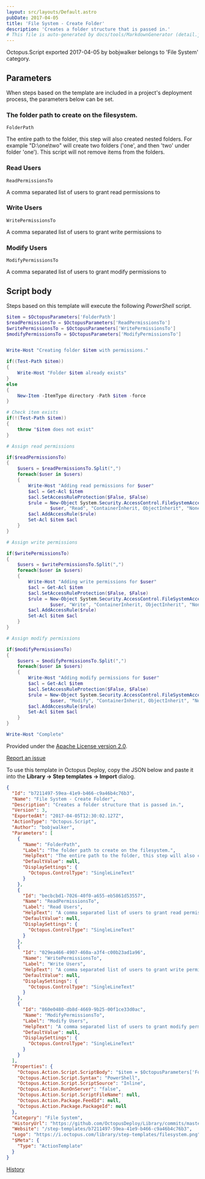 ```yaml
---
layout: src/layouts/Default.astro
pubDate: 2017-04-05
title: 'File System - Create Folder'
description: 'Creates a folder structure that is passed in.'
# This file is auto-generated by docs/tools/MarkdownGenerator (detail.js)
---
```


Octopus.Script exported 2017-04-05 by bobjwalker belongs to 'File System' category.

## Parameters

When steps based on the template are included in a project's deployment process, the parameters below can be set.


<div class="param">

### The folder path to create on the filesystem.

`FolderPath`

The entire path to the folder, this step will also created nested folders.  For example "D:\one\two" will create two folders ('one', and then 'two' under folder 'one').  This script will not remove items from the folders.

</div>
        
<div class="param">

### Read Users

`ReadPermissionsTo`

A comma separated list of users to grant read permissions to

</div>
        
<div class="param">

### Write Users

`WritePermissionsTo`

A comma separated list of users to grant write permissions to

</div>
        
<div class="param">

### Modify Users

`ModifyPermissionsTo`

A comma separated list of users to grant modify permissions to

</div>
        

## Script body

Steps based on this template will execute the following *PowerShell* script.

```PowerShell
$item = $OctopusParameters['FolderPath']
$readPermissionsTo = $OctopusParameters['ReadPermissionsTo']
$writePermissionsTo = $OctopusParameters['WritePermissionsTo']
$modifyPermissionsTo = $OctopusParameters['ModifyPermissionsTo']


Write-Host "Creating folder $item with permissions."

if((Test-Path $item))
{
    Write-Host "Folder $item already exists"
}
else
{
    New-Item -ItemType directory -Path $item -force
}

# Check item exists
if(!(Test-Path $item))
{
    throw "$item does not exist"
}

# Assign read permissions

if($readPermissionsTo)
{
    $users = $readPermissionsTo.Split(",")
    foreach($user in $users)
    {
        Write-Host "Adding read permissions for $user"
        $acl = Get-Acl $item
        $acl.SetAccessRuleProtection($False, $False)
        $rule = New-Object System.Security.AccessControl.FileSystemAccessRule(
                $user, "Read", "ContainerInherit, ObjectInherit", "None", "Allow")
        $acl.AddAccessRule($rule)
        Set-Acl $item $acl
    }
}

# Assign write permissions

if($writePermissionsTo)
{
    $users = $writePermissionsTo.Split(",")
    foreach($user in $users)
    {
        Write-Host "Adding write permissions for $user"
        $acl = Get-Acl $item
        $acl.SetAccessRuleProtection($False, $False)
        $rule = New-Object System.Security.AccessControl.FileSystemAccessRule(
                $user, "Write", "ContainerInherit, ObjectInherit", "None", "Allow")
        $acl.AddAccessRule($rule)
        Set-Acl $item $acl
    }
}

# Assign modify permissions

if($modifyPermissionsTo)
{
    $users = $modifyPermissionsTo.Split(",")
    foreach($user in $users)
    {
        Write-Host "Adding modify permissions for $user"
        $acl = Get-Acl $item
        $acl.SetAccessRuleProtection($False, $False)
        $rule = New-Object System.Security.AccessControl.FileSystemAccessRule(
                $user, "Modify", "ContainerInherit, ObjectInherit", "None", "Allow")
        $acl.AddAccessRule($rule)
        Set-Acl $item $acl
    }
}

Write-Host "Complete"
```

Provided under the [Apache License version 2.0](https://github.com/OctopusDeploy/Library/blob/master/LICENSE.txt).

[Report an issue](https://github.com/OctopusDeploy/Library/issues/new?assignees=&labels=&projects=&template=bug-report.yml&title=Issue%20with%20File%20System%20-%20Create%20Folder&step-template=File%20System%20-%20Create%20Folder)

<div class="get-json">

To use this template in Octopus Deploy, copy the JSON below and paste it into the **Library → Step templates → Import** dialog.

```json
{
  "Id": "b7211497-59ea-41e9-b466-c9a46b4c76b3",
  "Name": "File System - Create Folder",
  "Description": "Creates a folder structure that is passed in.",
  "Version": 3,
  "ExportedAt": "2017-04-05T12:30:02.127Z",
  "ActionType": "Octopus.Script",
  "Author": "bobjwalker",
  "Parameters": [
    {
      "Name": "FolderPath",
      "Label": "The folder path to create on the filesystem.",
      "HelpText": "The entire path to the folder, this step will also created nested folders.  For example \"D:\\one\\two\" will create two folders ('one', and then 'two' under folder 'one').  This script will not remove items from the folders.",
      "DefaultValue": null,
      "DisplaySettings": {
        "Octopus.ControlType": "SingleLineText"
      }
    },
    {
      "Id": "becbcbd1-7026-40f0-a655-eb5861d53557",
      "Name": "ReadPermissionsTo",
      "Label": "Read Users",
      "HelpText": "A comma separated list of users to grant read permissions to",
      "DefaultValue": null,
      "DisplaySettings": {
        "Octopus.ControlType": "SingleLineText"
      }
    },
    {
      "Id": "029ea466-4907-460a-a3f4-c00b23ad1a96",
      "Name": "WritePermissionsTo",
      "Label": "Write Users",
      "HelpText": "A comma separated list of users to grant write permissions to",
      "DefaultValue": null,
      "DisplaySettings": {
        "Octopus.ControlType": "SingleLineText"
      }
    },
    {
      "Id": "860e0480-db8d-4669-9b25-00f1ce33d0ac",
      "Name": "ModifyPermissionsTo",
      "Label": "Modify Users",
      "HelpText": "A comma separated list of users to grant modify permissions to",
      "DefaultValue": null,
      "DisplaySettings": {
        "Octopus.ControlType": "SingleLineText"
      }
    }
  ],
  "Properties": {
    "Octopus.Action.Script.ScriptBody": "$item = $OctopusParameters['FolderPath']\n$readPermissionsTo = $OctopusParameters['ReadPermissionsTo']\n$writePermissionsTo = $OctopusParameters['WritePermissionsTo']\n$modifyPermissionsTo = $OctopusParameters['ModifyPermissionsTo']\n\n\nWrite-Host \"Creating folder $item with permissions.\"\n\nif((Test-Path $item))\n{\n    Write-Host \"Folder $item already exists\"\n}\nelse\n{\n    New-Item -ItemType directory -Path $item -force\n}\n\n# Check item exists\nif(!(Test-Path $item))\n{\n    throw \"$item does not exist\"\n}\n\n# Assign read permissions\n\nif($readPermissionsTo)\n{\n    $users = $readPermissionsTo.Split(\",\")\n    foreach($user in $users)\n    {\n        Write-Host \"Adding read permissions for $user\"\n        $acl = Get-Acl $item\n        $acl.SetAccessRuleProtection($False, $False)\n        $rule = New-Object System.Security.AccessControl.FileSystemAccessRule(\n                $user, \"Read\", \"ContainerInherit, ObjectInherit\", \"None\", \"Allow\")\n        $acl.AddAccessRule($rule)\n        Set-Acl $item $acl\n    }\n}\n\n# Assign write permissions\n\nif($writePermissionsTo)\n{\n    $users = $writePermissionsTo.Split(\",\")\n    foreach($user in $users)\n    {\n        Write-Host \"Adding write permissions for $user\"\n        $acl = Get-Acl $item\n        $acl.SetAccessRuleProtection($False, $False)\n        $rule = New-Object System.Security.AccessControl.FileSystemAccessRule(\n                $user, \"Write\", \"ContainerInherit, ObjectInherit\", \"None\", \"Allow\")\n        $acl.AddAccessRule($rule)\n        Set-Acl $item $acl\n    }\n}\n\n# Assign modify permissions\n\nif($modifyPermissionsTo)\n{\n    $users = $modifyPermissionsTo.Split(\",\")\n    foreach($user in $users)\n    {\n        Write-Host \"Adding modify permissions for $user\"\n        $acl = Get-Acl $item\n        $acl.SetAccessRuleProtection($False, $False)\n        $rule = New-Object System.Security.AccessControl.FileSystemAccessRule(\n                $user, \"Modify\", \"ContainerInherit, ObjectInherit\", \"None\", \"Allow\")\n        $acl.AddAccessRule($rule)\n        Set-Acl $item $acl\n    }\n}\n\nWrite-Host \"Complete\"",
    "Octopus.Action.Script.Syntax": "PowerShell",
    "Octopus.Action.Script.ScriptSource": "Inline",
    "Octopus.Action.RunOnServer": "false",
    "Octopus.Action.Script.ScriptFileName": null,
    "Octopus.Action.Package.FeedId": null,
    "Octopus.Action.Package.PackageId": null
  },
  "Category": "File System",
  "HistoryUrl": "https://github.com/OctopusDeploy/Library/commits/master/step-templates//opt/buildagent/work/75443764cd38076d/step-templates/file-system-create-folder.json",
  "Website": "/step-templates/b7211497-59ea-41e9-b466-c9a46b4c76b3",
  "Logo": "https://i.octopus.com/library/step-templates/filesystem.png",
  "$Meta": {
    "Type": "ActionTemplate"
  }
}
```

[History](https://github.com/OctopusDeploy/Library/commits/master/step-templates/https://github.com/OctopusDeploy/Library/commits/master/step-templates//opt/buildagent/work/75443764cd38076d/step-templates/file-system-create-folder.json)

</div>
